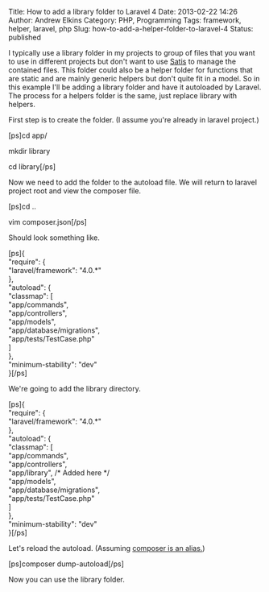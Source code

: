 Title: How to add a library folder to Laravel 4
Date: 2013-02-22 14:26
Author: Andrew Elkins
Category: PHP, Programming
Tags: framework, helper, laravel, php
Slug: how-to-add-a-helper-folder-to-laravel-4
Status: published

I typically use a library folder in my projects to group of files that
you want to use in different projects but don't want to use
[Satis](http://getcomposer.org/doc/articles/handling-private-packages-with-satis.md)
to manage the contained files. This folder could also be a helper folder
for functions that are static and are mainly generic helpers but don't
quite fit in a model. So in this example I'll be adding a library folder
and have it autoloaded by Laravel. The process for a helpers folder is
the same, just replace library with helpers.

First step is to create the folder. (I assume you're already in laravel
project.)

\[ps\]cd app/

mkdir library

cd library\[/ps\]

Now we need to add the folder to the autoload file. We will return to
laravel project root and view the composer file.

\[ps\]cd ..

vim composer.json\[/ps\]

Should look something like.

\[ps\]{  
"require": {  
"laravel/framework": "4.0.\*"  
},  
"autoload": {  
"classmap": \[  
"app/commands",  
"app/controllers",  
"app/models",  
"app/database/migrations",  
"app/tests/TestCase.php"  
\]  
},  
"minimum-stability": "dev"  
}\[/ps\]

We're going to add the library directory.

\[ps\]{  
"require": {  
"laravel/framework": "4.0.\*"  
},  
"autoload": {  
"classmap": \[  
"app/commands",  
"app/controllers",  
"app/library", /\* Added here \*/  
"app/models",  
"app/database/migrations",  
"app/tests/TestCase.php"  
\]  
},  
"minimum-stability": "dev"  
}\[/ps\]

Let's reload the autoload. (Assuming [composer is an
alias.](http://andrewelkins.com/programming/php/setting-up-composer-globally-for-laravel-4/ "Setting up Composer globally for Laravel 4"))

\[ps\]composer dump-autoload\[/ps\]

Now you can use the library folder.
